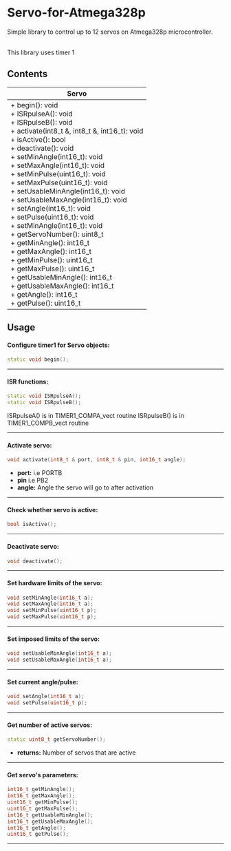 # Servo-for-Atmega328p

Simple library to control up to 12 servos on Atmega328p microcontroller. </br> </br>

This library uses timer 1 

## Contents
| Servo                                                                                                                                                                                                                                                                                                                                                                                                                                                                                                                                                                                                                                                                                                                                                                                       |
|---------------------------------------------------------------------------------------------------------------------------------------------------------------------------------------------------------------------------------------------------------------------------------------------------------------------------------------------------------------------------------------------------------------------------------------------------------------------------------------------------------------------------------------------------------------------------------------------------------------------------------------------------------------------------------------------------------------------------------------------------------------------------------------------|
| + begin(): void<br/> + ISRpulseA(): void<br/> + ISRpulseB(): void<br/> + activate(int8_t &, int8_t &, int16_t): void<br/> + isActive(): bool<br/> + deactivate(): void<br/> + setMinAngle(int16_t): void<br/> + setMaxAngle(int16_t): void<br/> + setMinPulse(uint16_t): void<br/> + setMaxPulse(uint16_t): void<br/> + setUsableMinAngle(int16_t): void<br/> + setUsableMaxAngle(int16_t): void<br/> + setAngle(int16_t): void<br/> + setPulse(uint16_t): void<br/> + setMinAngle(int16_t): void<br/> + getServoNumber(): uint8_t<br/> + getMinAngle(): int16_t<br/> + getMaxAngle(): int16_t<br/> + getMinPulse(): uint16_t<br/> + getMaxPulse(): uint16_t<br/> + getUsableMinAngle(): int16_t<br/> + getUsableMaxAngle(): int16_t<br/> + getAngle(): int16_t<br/> + getPulse(): uint16_t |

## Usage

#### Configure timer1 for Servo objects:
```cpp
static void begin();
```

***
#### ISR functions:
```cpp
static void ISRpulseA();
static void ISRpulseB();
```
ISRpulseA() is in TIMER1_COMPA_vect routine
ISRpulseB() is in TIMER1_COMPB_vect routine

***
#### Activate servo:
```cpp
void activate(int8_t & port, int8_t & pin, int16_t angle);
```
+ **port:** i.e PORTB
+ **pin** i.e PB2
+ **angle:** Angle the servo will go to after activation
***
#### Check whether servo is active:
```cpp
bool isActive();
```

***
#### Deactivate servo:
```cpp
void deactivate();
```

***
#### Set hardware limits of the servo:
```cpp
void setMinAngle(int16_t a);
void setMaxAngle(int16_t a);
void setMinPulse(uint16_t p);
void setMaxPulse(uint16_t p);
```

***
#### Set imposed limits of the servo:
```cpp
void setUsableMinAngle(int16_t a);
void setUsableMaxAngle(int16_t a);
```

***
#### Set current angle/pulse:
```cpp
void setAngle(int16_t a);
void setPulse(uint16_t p);
```

***
#### Get number of active servos:
```cpp
static uint8_t getServoNumber();
```
+ **returns:** Number of servos that are active
***
#### Get servo's parameters:
```cpp
int16_t getMinAngle();
int16_t getMaxAngle();
uint16_t getMinPulse();
uint16_t getMaxPulse();
int16_t getUsableMinAngle();
int16_t getUsableMaxAngle();
int16_t getAngle();
uint16_t getPulse();
```

***
